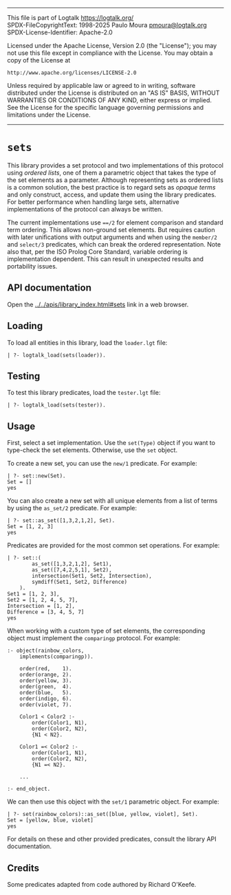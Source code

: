 ________________________________________________________________________

This file is part of Logtalk <https://logtalk.org/>  
SPDX-FileCopyrightText: 1998-2025 Paulo Moura <pmoura@logtalk.org>  
SPDX-License-Identifier: Apache-2.0

Licensed under the Apache License, Version 2.0 (the "License");
you may not use this file except in compliance with the License.
You may obtain a copy of the License at

    http://www.apache.org/licenses/LICENSE-2.0

Unless required by applicable law or agreed to in writing, software
distributed under the License is distributed on an "AS IS" BASIS,
WITHOUT WARRANTIES OR CONDITIONS OF ANY KIND, either express or implied.
See the License for the specific language governing permissions and
limitations under the License.
________________________________________________________________________


`sets`
======

This library provides a set protocol and two implementations of this protocol
using *ordered lists*, one of them a parametric object that takes the type of
the set elements as a parameter. Although representing sets as ordered lists
is a common solution, the best practice is to regard sets as *opaque terms*
and only construct, access, and update them using the library predicates. For
better performance when handling large sets, alternative implementations of
the protocol can always be written.

The current implementations use `==/2` for element comparison and standard
term ordering. This allows non-ground set elements. But requires caution with
later unifications with output arguments and when using the `member/2` and
`select/3` predicates, which can break the ordered representation. Note also
that, per the ISO Prolog Core Standard, variable ordering is implementation
dependent. This can result in unexpected results and portability issues.


API documentation
-----------------

Open the [../../apis/library_index.html#sets](../../apis/library_index.html#sets)
link in a web browser.


Loading
-------

To load all entities in this library, load the `loader.lgt` file:

	| ?- logtalk_load(sets(loader)).


Testing
-------

To test this library predicates, load the `tester.lgt` file:

	| ?- logtalk_load(sets(tester)).


Usage
-----

First, select a set implementation. Use the `set(Type)` object if you want
to type-check the set elements. Otherwise, use the `set` object.

To create a new set, you can use the `new/1` predicate. For example:

	| ?- set::new(Set).
	Set = []
	yes

You can also create a new set with all unique elements from a list of terms
by using the `as_set/2` predicate. For example:

	| ?- set::as_set([1,3,2,1,2], Set).
	Set = [1, 2, 3]
	yes

Predicates are provided for the most common set operations. For example:

	| ?- set::(
			as_set([1,3,2,1,2], Set1),
			as_set([7,4,2,5,1], Set2),
			intersection(Set1, Set2, Intersection),
			symdiff(Set1, Set2, Difference)
		).
	Set1 = [1, 2, 3],
	Set2 = [1, 2, 4, 5, 7],
	Intersection = [1, 2],
	Difference = [3, 4, 5, 7]
	yes

When working with a custom type of set elements, the corresponding object
must implement the `comparingp` protocol. For example:

	:- object(rainbow_colors,
		implements(comparingp)).

		order(red,    1).
		order(orange, 2).
		order(yellow, 3).
		order(green,  4).
		order(blue,   5).
		order(indigo, 6).
		order(violet, 7).

		Color1 < Color2 :-
			order(Color1, N1),
			order(Color2, N2),
			{N1 < N2}.

		Color1 =< Color2 :-
			order(Color1, N1),
			order(Color2, N2),
			{N1 =< N2}.

		...

	:- end_object.

We can then use this object with the `set/1` parametric object. For example:

	| ?- set(rainbow_colors)::as_set([blue, yellow, violet], Set).
	Set = [yellow, blue, violet]
	yes

For details on these and other provided predicates, consult the library
API documentation.


Credits
-------

Some predicates adapted from code authored by Richard O'Keefe.
